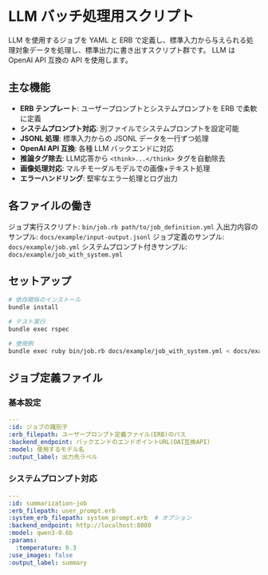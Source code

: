 # LLM バッチ処理用スクリプト

LLM を使用するジョブを YAML と ERB で定義し、標準入力から与えられる処理対象データを処理し、標準出力に書き出すスクリプト群です。
LLM は OpenAI API 互換の API を使用します。

## 主な機能

- **ERB テンプレート**: ユーザープロンプトとシステムプロンプトを ERB で柔軟に定義
- **システムプロンプト対応**: 別ファイルでシステムプロンプトを設定可能
- **JSONL 処理**: 標準入力からの JSONL データを一行ずつ処理
- **OpenAI API 互換**: 各種 LLM バックエンドに対応
- **推論タグ除去**: LLM応答から `<think>...</think>` タグを自動除去
- **画像処理対応**: マルチモーダルモデルでの画像+テキスト処理
- **エラーハンドリング**: 堅牢なエラー処理とログ出力

## 各ファイルの働き

ジョブ実行スクリプト: `bin/job.rb path/to/job_definition.yml`
入出力内容のサンプル: `docs/example/input-output.jsonl`
ジョブ定義のサンプル: `docs/example/job.yml`
システムプロンプト付きサンプル: `docs/example/job_with_system.yml`

## セットアップ

```bash
# 依存関係のインストール
bundle install

# テスト実行
bundle exec rspec

# 使用例
bundle exec ruby bin/job.rb docs/example/job_with_system.yml < docs/example/input_sample.jsonl
```

## ジョブ定義ファイル

### 基本設定
```yaml
---
:id: ジョブの識別子
:erb_filepath: ユーザープロンプト定義ファイル(ERB)のパス
:backend_endpoint: バックエンドのエンドポイントURL(OAI互換API)
:model: 使用するモデル名
:output_label: 出力先ラベル
```

### システムプロンプト対応
```yaml
---
:id: summarization-job
:erb_filepath: user_prompt.erb
:system_erb_filepath: system_prompt.erb  # オプション
:backend_endpoint: http://localhost:8080
:model: qwen3-0.6b
:params:
  :temperature: 0.3
:use_images: false
:output_label: summary
```
